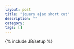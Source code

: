 ```yaml
---
layout: post
title: "jquery ajax short cut"
description: ""
category: 
tags: []
---
```

{% include JB/setup %}
